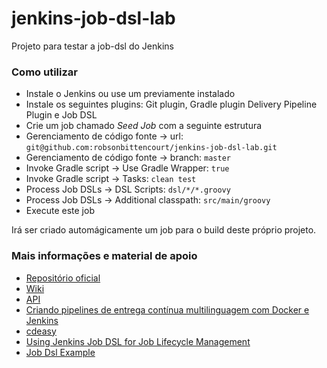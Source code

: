 # jenkins-job-dsl-lab

Projeto para testar a job-dsl do Jenkins

### Como utilizar

* Instale o Jenkins ou use um previamente instalado
* Instale os seguintes plugins: Git plugin, Gradle plugin Delivery Pipeline Plugin e Job DSL
* Crie um job chamado *Seed Job* com a seguinte estrutura
* Gerenciamento de código fonte → url: `git@github.com:robsonbittencourt/jenkins-job-dsl-lab.git`
* Gerenciamento de código fonte → branch: `master`
* Invoke Gradle script → Use Gradle Wrapper: `true`
* Invoke Gradle script → Tasks: `clean test`
* Process Job DSLs → DSL Scripts: `dsl/*/*.groovy`
* Process Job DSLs → Additional classpath: `src/main/groovy`
* Execute este job
 
Irá ser criado automágicamente um job para o build deste próprio projeto.

### Mais informações e material de apoio

* [Repositório oficial](https://github.com/jenkinsci/job-dsl-plugin)
* [Wiki](https://github.com/jenkinsci/job-dsl-plugin/wiki)
* [API](https://jenkinsci.github.io/job-dsl-plugin/)
* [Criando pipelines de entrega contínua multilinguagem com Docker e Jenkins](https://www.infoq.com/br/presentations/pipelines-de-entrega-continua-multilinguagem-com-docker-e-jenkins)
* [cdeasy](https://github.com/camiloribeiro/cdeasy) 
* [Using Jenkins Job DSL for Job Lifecycle Management](https://blog.codecentric.de/en/2015/10/using-jenkins-job-dsl-for-job-lifecycle-management/)
* [Job Dsl Example](https://github.com/sheehan/job-dsl-gradle-example)


